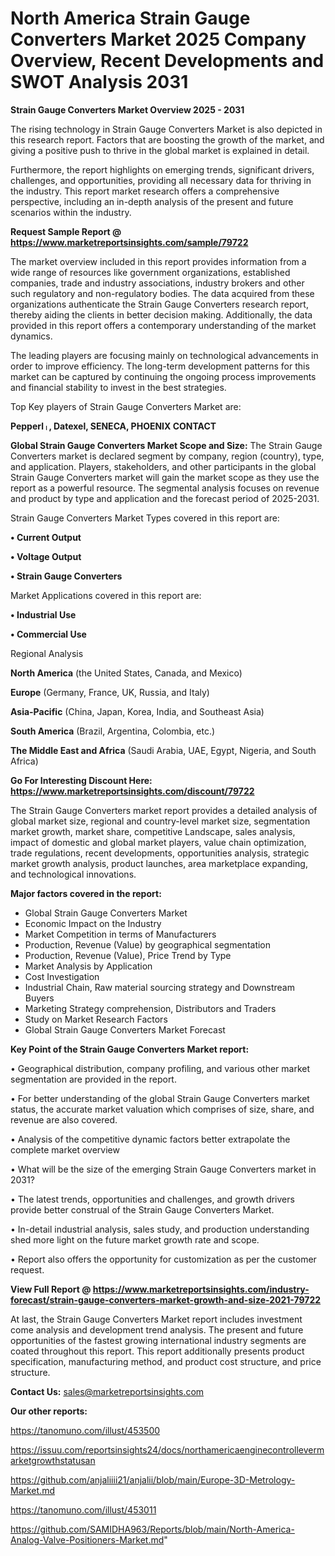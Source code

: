 # North America Strain Gauge Converters Market 2025 Company Overview, Recent Developments and SWOT Analysis 2031

<Strong> Strain Gauge Converters Market Overview 2025 - 2031</strong>

The rising technology in Strain Gauge Converters Market is also depicted in this research report. Factors that are boosting the growth of the market, and giving a positive push to thrive in the global market is explained in detail.

Furthermore, the report highlights on emerging trends, significant drivers, challenges, and opportunities, providing all necessary data for thriving in the industry. This report market research offers a comprehensive perspective, including an in-depth analysis of the present and future scenarios within the industry.

<strong>Request Sample Report @ <a href=https://www.marketreportsinsights.com/sample/79722>https://www.marketreportsinsights.com/sample/79722</a></strong>

The market overview included in this report provides information from a wide range of resources like government organizations, established companies, trade and industry associations, industry brokers and other such regulatory and non-regulatory bodies. The data acquired from these organizations authenticate the Strain Gauge Converters research report, thereby aiding the clients in better decision making. Additionally, the data provided in this report offers a contemporary understanding of the market dynamics.

The leading players are focusing mainly on technological advancements in order to improve efficiency. The long-term development patterns for this market can be captured by continuing the ongoing process improvements and financial stability to invest in the best strategies.

Top Key players of Strain Gauge Converters Market are:

<strong>Pepperlᛧ, Datexel, SENECA, PHOENIX CONTACT</strong>

<strong><b>Global Strain Gauge Converters Market Scope and Size:</b></strong>
The Strain Gauge Converters market is declared segment by company, region (country), type, and application. Players, stakeholders, and other participants in the global Strain Gauge Converters market will gain the market scope as they use the report as a powerful resource. The segmental analysis focuses on revenue and product by type and application and the forecast period of 2025-2031.

Strain Gauge Converters Market Types covered in this report are:

<strong>• Current Output

• Voltage Output

• Strain Gauge Converters</strong>

Market Applications covered in this report are:

<strong>• Industrial Use

• Commercial Use</strong> 

Regional Analysis

<strong>North America</strong> (the United States, Canada, and Mexico)

<strong>Europe</strong> (Germany, France, UK, Russia, and Italy)

<strong>Asia-Pacific</strong> (China, Japan, Korea, India, and Southeast Asia)

<strong>South America</strong> (Brazil, Argentina, Colombia, etc.)

<strong>The Middle East and Africa</strong> (Saudi Arabia, UAE, Egypt, Nigeria, and South Africa)

<strong>Go For Interesting Discount Here: <a href=https://www.marketreportsinsights.com/discount/79722>https://www.marketreportsinsights.com/discount/79722</a></strong>

The Strain Gauge Converters market report provides a detailed analysis of global market size, regional and country-level market size, segmentation market growth, market share, competitive Landscape, sales analysis, impact of domestic and global market players, value chain optimization, trade regulations, recent developments, opportunities analysis, strategic market growth analysis, product launches, area marketplace expanding, and technological innovations.

<strong><b>Major factors covered in the report:</b></strong>
<ul>
  <li>Global Strain Gauge Converters Market </li>
  <li>Economic Impact on the Industry</li>
  <li>Market Competition in terms of Manufacturers</li>
  <li>Production, Revenue (Value) by geographical segmentation</li>
  <li>Production, Revenue (Value), Price Trend by Type</li>
  <li>Market Analysis by Application</li>
  <li>Cost Investigation</li>
  <li>Industrial Chain, Raw material sourcing strategy and Downstream Buyers</li>
  <li>Marketing Strategy comprehension, Distributors and Traders</li>
  <li>Study on Market Research Factors</li>
  <li>Global Strain Gauge Converters Market Forecast</li>
</ul>

<strong><b>Key Point of the Strain Gauge Converters Market report:</b></strong>

• Geographical distribution, company profiling, and various other market segmentation are provided in the report.

• For better understanding of the global Strain Gauge Converters market status, the accurate market valuation which comprises of size, share, and revenue are also covered.

• Analysis of the competitive dynamic factors better extrapolate the complete market overview

• What will be the size of the emerging Strain Gauge Converters market in 2031?

• The latest trends, opportunities and challenges, and growth drivers provide better construal of the Strain Gauge Converters Market.

• In-detail industrial analysis, sales study, and production understanding shed more light on the future market growth rate and scope.

• Report also offers the opportunity for customization as per the customer request.

<strong><b>View Full Report @ <a href=https://www.marketreportsinsights.com/industry-forecast/strain-gauge-converters-market-growth-and-size-2021-79722>https://www.marketreportsinsights.com/industry-forecast/strain-gauge-converters-market-growth-and-size-2021-79722</a></b></strong>


At last, the Strain Gauge Converters Market report includes investment come analysis and development trend analysis. The present and future opportunities of the fastest growing international industry segments are coated throughout this report. This report additionally presents product specification, manufacturing method, and product cost structure, and price structure.

<strong>Contact Us:</strong>
sales@marketreportsinsights.com

<strong>Our other reports:</strong>

<a href=https://tanomuno.com/illust/453500>https://tanomuno.com/illust/453500</a>

<a href=https://issuu.com/reportsinsights24/docs/northamericaenginecontrollevermarketgrowthstatusan>https://issuu.com/reportsinsights24/docs/northamericaenginecontrollevermarketgrowthstatusan</a>

<a href=https://github.com/anjaliiii21/anjalii/blob/main/Europe-3D-Metrology-Market.md>https://github.com/anjaliiii21/anjalii/blob/main/Europe-3D-Metrology-Market.md</a>

<a href=https://tanomuno.com/illust/453011>https://tanomuno.com/illust/453011</a>

<a href=https://github.com/SAMIDHA963/Reports/blob/main/North-America-Analog-Valve-Positioners-Market.md>https://github.com/SAMIDHA963/Reports/blob/main/North-America-Analog-Valve-Positioners-Market.md</a>"
